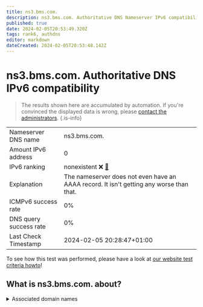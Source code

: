 ```yaml
---
title: ns3.bms.com.
description: ns3.bms.com. Authoritative DNS Nameserver IPv6 compatibility
published: true
date: 2024-02-05T20:53:49.320Z
tags: rank6, authdns
editor: markdown
dateCreated: 2024-02-05T20:53:48.142Z
---
```


# ns3.bms.com. Authoritative DNS IPv6 compatibility

> The results shown here are accumulated by automation. If you're convinced the displayed data is wrong, please [contact the administrators](/howto/chat). 
{.is-info}




|   |   |
| - | - |
| Nameserver DNS name | ns3.bms.com.
| Amount IPv6 address | 0
| IPv6 ranking | nonexistent :x: [🔗](/howto/ranking) |
| Explanation | The nameserver does not even have an AAAA record. It isn't getting any worse than that. |
| ICMPv6 success rate | 0%|
| DNS query success rate | 0% |
| Last Check Timestamp | 2024-02-05 20:28:47+01:00 |

To see how this test was performed, please have a look at [our website test criteria howto](/howto/testcriteria/authdns)!


## What is ns3.bms.com. about?






<details>
<summary>Associated domain names</summary>

www.bms.com

</details>
